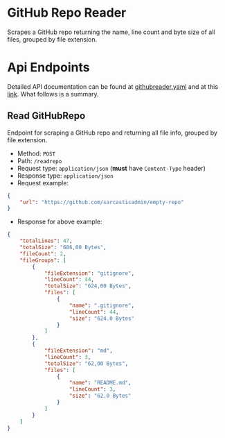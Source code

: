 
# GitHub Repo Reader
Scrapes a GitHub repo returning the name, line count and byte size of all files, grouped by file extension.

# Api Endpoints

Detailed API documentation can be found at [githubreader.yaml](https://github.com/ThiagoAI/githubreader/blob/main/src/main/java/com/thiago/githubreader/adapters/web/specs/reference/githubreader.yaml) and at this [link](https://thiagoandersimhoff.stoplight.io/docs/githubreporeader-1/GitHubReader.yaml). What follows is a summary.

## Read GitHubRepo  

Endpoint for scraping a GitHub repo and returning all file info, grouped by file extension.

* Method: `POST`
* Path: `/readrepo`
* Request type: `application/json` (**must** have `Content-Type` header)
* Response type: `application/json`
* Request example:
```json
{
    "url": "https://github.com/sarcasticadmin/empty-repo"
}
```
* Response for above example:
```json
{
    "totalLines": 47,
    "totalSize": "686,00 Bytes",
    "fileCount": 2,
    "fileGroups": [
        {
            "fileExtension": "gitignore",
            "lineCount": 44,
            "totalSize": "624,00 Bytes",
            "files": [
                {
                    "name": ".gitignore",
                    "lineCount": 44,
                    "size": "624.0 Bytes"
                }
            ]
        },
        {
            "fileExtension": "md",
            "lineCount": 3,
            "totalSize": "62,00 Bytes",
            "files": [
                {
                    "name": "README.md",
                    "lineCount": 3,
                    "size": "62.0 Bytes"
                }
            ]
        }
    ]
}
```
